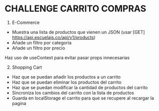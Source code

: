 # CHALLENGE CARRITO COMPRAS

1. E-Commerce  

- Muestra una lista de productos que vienen un JSON 
(usar [GET] https://api.escuelajs.co/api/v1/products)
- Añade un filtro por categoria
- Añade un filtro por precio

Haz uso de useContext para evitar pasar props innecesarias

2. Shopping Cart

- Haz que se puedan añadir los productos a un carrito
- Haz que se puedan eliminar los productos del carrito
- Haz que se puedan modificar la cantidad de productos del carrito
- Sincroniza los cambios del carrito con la lista de productos
- Guarda en localStorage el carrito para que se recupere al recargar la pagina